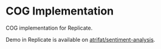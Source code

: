 # COG Implementation
COG implementation for Replicate.

Demo in Replicate is available on [atrifat/sentiment-analysis](https://replicate.com/atrifat/sentiment-analysis).